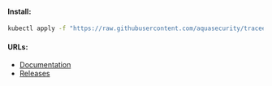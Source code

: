#### Install:
```bash
kubectl apply -f "https://raw.githubusercontent.com/aquasecurity/tracee/v0.15.1/deploy/kubernetes/tracee/tracee.yaml"
```

#### URLs:
- [Documentation](https://aquasecurity.github.io/tracee/latest)
- [Releases](https://github.com/aquasecurity/tracee/releases)
